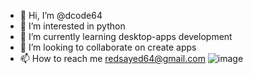 - 👋 Hi, I’m @dcode64
- 👀 I’m interested in python
- 🌱 I’m currently learning desktop-apps development
- 💞️ I’m looking to collaborate on create apps
- 📫 How to reach me redsayed64@gmail.com
![image](https://github.com/dcode64/dcode64/assets/104268842/c9478e76-084d-4ea5-bcb9-b794ec4aed23)

<!---
dcode64/dcode64 is a ✨ particular ✨ repository because its `README.md` (this file) appears on your GitHub profile.
You can click the Preview link to take a look at your changes.
--->

